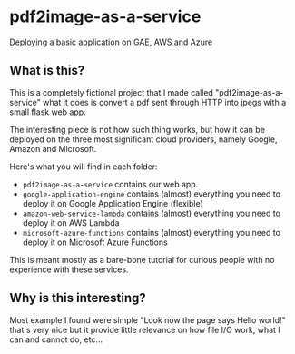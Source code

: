 # pdf2image-as-a-service
Deploying a basic application on GAE, AWS and Azure

## What is this?

This is a completely fictional project that I made called "pdf2image-as-a-service" what it does is convert a pdf sent through HTTP into jpegs with a small flask web app.

The interesting piece is not how such thing works, but how it can be deployed on the three most significant cloud providers, namely Google, Amazon and Microsoft.

Here's what you will find in each folder:

- `pdf2image-as-a-service` contains our web app.
- `google-application-engine` contains (almost) everything you need to deploy it on Google Application Engine (flexible)
- `amazon-web-service-lambda` contains (almost) everything you need to deploy it on AWS Lambda
- `microsoft-azure-functions` contains (almost) everything you need to deploy it on Microsoft Azure Functions

This is meant mostly as a bare-bone tutorial for curious people with no experience with these services.

## Why is this interesting?

Most example I found were simple "Look now the page says Hello world!" that's very nice but it provide little relevance on how file I/O work, what I can and cannot do, etc...